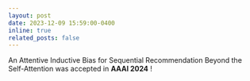 ```yaml
---
layout: post
date: 2023-12-09 15:59:00-0400
inline: true
related_posts: false
---
```


An Attentive Inductive Bias for Sequential Recommendation Beyond the Self-Attention was accepted in **AAAI 2024** !
